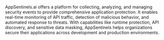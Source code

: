 AppSentinels.ai offers a platform for collecting, analyzing, and managing security events to provide comprehensive application protection. It enables real-time monitoring of API traffic, detection of malicious behavior, and automated response to threats. With capabilities like runtime protection, API discovery, and sensitive data masking, AppSentinels helps organizations secure their applications across development and production environments.